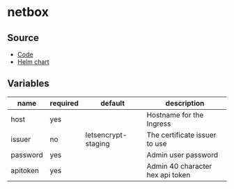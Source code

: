 # netbox

## Source

* [Code](https://github.com/netbox-community/netbox)
* [Helm chart](https://github.com/bootc/netbox-chart)

## Variables

| name     | required | default             | description
|----------|----------|---------------------|-------------
| host     | yes      |                     | Hostname for the Ingress
| issuer   | no       | letsencrypt-staging | The certificate issuer to use
| password | yes      |                     | Admin user password
| apitoken | yes      |                     | Admin 40 character hex api token
